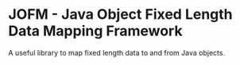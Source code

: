 # JOFM - Java Object Fixed Length Data Mapping Framework

A useful library to map fixed length data to and from Java objects.
